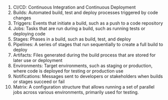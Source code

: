 1. CI/CD: Continuous Integration and Continuous Deployment
2. Builds: Automated build, test and deploy processes triggered by code changes
3. Triggers: Events that initiate a build, such as a push to a code repository
4. Jobs: Tasks that are run during a build, such as running tests or deploying code
5. Stages: Phases in a build, such as build, test, and deploy
6. Pipelines: A series of stages that run sequentially to create a full build to deploy
7. Artifacts: Files generated during the build process that are stored for later use or deployment
8. Environments: Target environments, such as staging or production, where code is deployed for testing or production use
9. Notifications: Messages sent to developers or stakeholders when builds or stages succeed or fail
10. Matrix: A configuration structure that allows running a set of parallel jobs across various environments, primarily used for testing.
